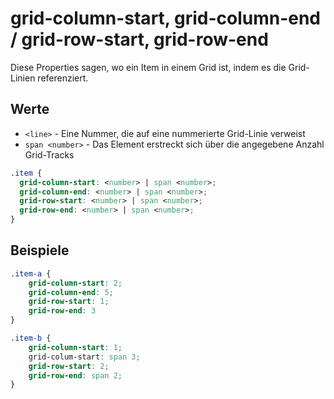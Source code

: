# grid-column-start, grid-column-end / grid-row-start, grid-row-end

Diese Properties sagen, wo ein Item in einem Grid ist, indem es die Grid-Linien referenziert.

## Werte

- `<line>` - Eine Nummer, die auf eine nummerierte Grid-Linie verweist
- `span <number>` - Das Element erstreckt sich über die angegebene Anzahl Grid-Tracks

````CSS
.item {
  grid-column-start: <number> | span <number>;
  grid-column-end: <number> | span <number>;
  grid-row-start: <number> | span <number>;
  grid-row-end: <number> | span <number>;
}
````

## Beispiele

````CSS
.item-a {
    grid-column-start: 2;
    grid-column-end: 5;
    grid-row-start: 1;
    grid-row-end: 3
}
````

````CSS
.item-b {
    grid-column-start: 1;
    grid-colum-start: span 3;
    grid-row-start: 2;
    grid-row-end: span 2;
}
````